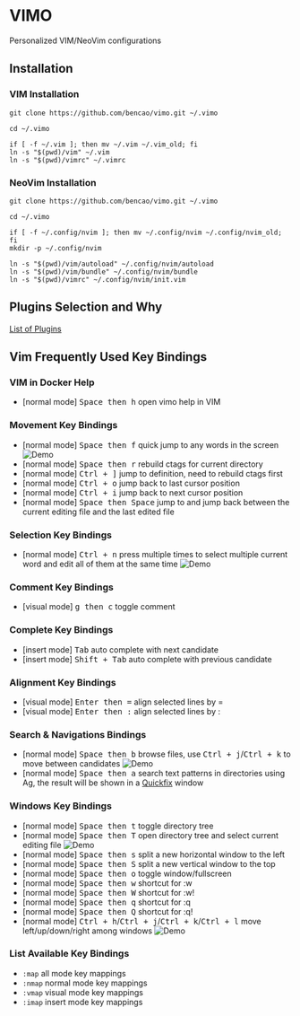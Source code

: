 # VIMO

Personalized VIM/NeoVim configurations

## Installation

### VIM Installation

```
git clone https://github.com/bencao/vimo.git ~/.vimo

cd ~/.vimo

if [ -f ~/.vim ]; then mv ~/.vim ~/.vim_old; fi
ln -s "$(pwd)/vim" ~/.vim
ln -s "$(pwd)/vimrc" ~/.vimrc
```

### NeoVim Installation

```
git clone https://github.com/bencao/vimo.git ~/.vimo

cd ~/.vimo

if [ -f ~/.config/nvim ]; then mv ~/.config/nvim ~/.config/nvim_old; fi
mkdir -p ~/.config/nvim

ln -s "$(pwd)/vim/autoload" ~/.config/nvim/autoload
ln -s "$(pwd)/vim/bundle" ~/.config/nvim/bundle
ln -s "$(pwd)/vimrc" ~/.config/nvim/init.vim
```

## Plugins Selection and Why

[List of Plugins](https://github.com/bencao/vimo/blob/master/PLUGINS.md)

## Vim Frequently Used Key Bindings

### VIM in Docker Help
- [normal mode] <kbd>Space then h</kbd> open vimo help in VIM

### Movement Key Bindings

- [normal mode] <kbd>Space then f</kbd> quick jump to any words in the screen ![Demo](https://raw.githubusercontent.com/bencao/vimo/master/demo/easy_motion.gif)
- [normal mode] <kbd>Space then r</kbd> rebuild ctags for current directory
- [normal mode] <kbd>Ctrl + ]</kbd> jump to definition, need to rebuild ctags first
- [normal mode] <kbd>Ctrl + o</kbd> jump back to last cursor position
- [normal mode] <kbd>Ctrl + i</kbd> jump back to next cursor position
- [normal mode] <kbd>Space then Space</kbd> jump to and jump back between the current editing file and the last edited file

### Selection Key Bindings

- [normal mode] <kbd>Ctrl + n</kbd> press multiple times to select multiple current word and edit all of them at the same time ![Demo](https://raw.githubusercontent.com/bencao/vimo/master/demo/multi_cursor.gif)

### Comment Key Bindings

- [visual mode] <kbd>g then c</kbd> toggle comment

### Complete Key Bindings

- [insert mode] <kbd>Tab</kbd> auto complete with next candidate
- [insert mode] <kbd>Shift + Tab</kbd> auto complete with previous candidate

### Alignment Key Bindings

- [visual mode] <kbd>Enter then =</kbd> align selected lines by =
- [visual mode] <kbd>Enter then :</kbd> align selected lines by :

### Search & Navigations Bindings

- [normal mode] <kbd>Space then b</kbd> browse files, use <kbd>Ctrl + j</kbd>/<kbd>Ctrl + k</kbd> to move between candidates ![Demo](https://raw.githubusercontent.com/bencao/vimo/master/demo/ctrlp.gif)
- [normal mode] <kbd>Space then a</kbd> search text patterns in directories using Ag, the result will be shown in a [Quickfix](http://usevim.com/2012/08/24/vim101-quickfix/) window

### Windows Key Bindings

- [normal mode] <kbd>Space then t</kbd> toggle directory tree
- [normal mode] <kbd>Space then T</kbd> open directory tree and select current editing file ![Demo](https://raw.githubusercontent.com/bencao/vimo/master/demo/nerdtree.gif)
- [normal mode] <kbd>Space then s</kbd> split a new horizontal window to the left
- [normal mode] <kbd>Space then S</kbd> split a new vertical window to the top
- [normal mode] <kbd>Space then o</kbd> toggle window/fullscreen
- [normal mode] <kbd>Space then w</kbd> shortcut for :w
- [normal mode] <kbd>Space then W</kbd> shortcut for :w!
- [normal mode] <kbd>Space then q</kbd> shortcut for :q
- [normal mode] <kbd>Space then Q</kbd> shortcut for :q!
- [normal mode] <kbd>Ctrl + h</kbd>/<kbd>Ctrl + j</kbd>/<kbd>Ctrl + k</kbd>/<kbd>Ctrl + l</kbd> move left/up/down/right among windows ![Demo](https://raw.githubusercontent.com/bencao/vimo/master/demo/windowing.gif)

### List Available Key Bindings

- `:map` all mode key mappings
- `:nmap` normal mode key mappings
- `:vmap` visual mode key mappings
- `:imap` insert mode key mappings

